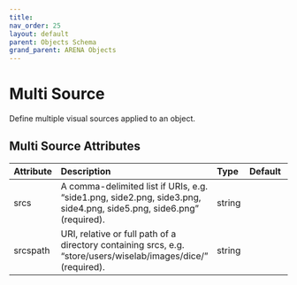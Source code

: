 ```yaml
---
title: 
nav_order: 25
layout: default
parent: Objects Schema
grand_parent: ARENA Objects
---
```



Multi Source
============


Define multiple visual sources applied to an object.

Multi Source Attributes
------------------------

|Attribute|Description|Type|Default|Required|
| :--- | :--- | :--- | :--- | :--- |
|srcs|A comma-delimited list if URIs, e.g. “side1.png, side2.png, side3.png, side4.png, side5.png, side6.png” (required).|string||Yes|
|srcspath|URI, relative or full path of a directory containing srcs, e.g. “store/users/wiselab/images/dice/” (required).|string||Yes|
